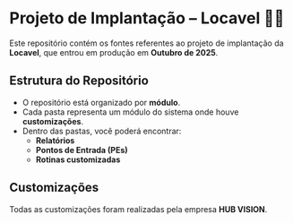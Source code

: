 # Projeto de Implantação – Locavel 🚗🚗

Este repositório contém os fontes referentes ao projeto de implantação da **Locavel**, que entrou em produção em **Outubro de 2025**.

## Estrutura do Repositório

- O repositório está organizado por **módulo**.
- Cada pasta representa um módulo do sistema onde houve **customizações**.
- Dentro das pastas, você poderá encontrar:
  - **Relatórios**
  - **Pontos de Entrada (PEs)**
  - **Rotinas customizadas**

## Customizações

Todas as customizações foram realizadas pela empresa **HUB VISION**.
